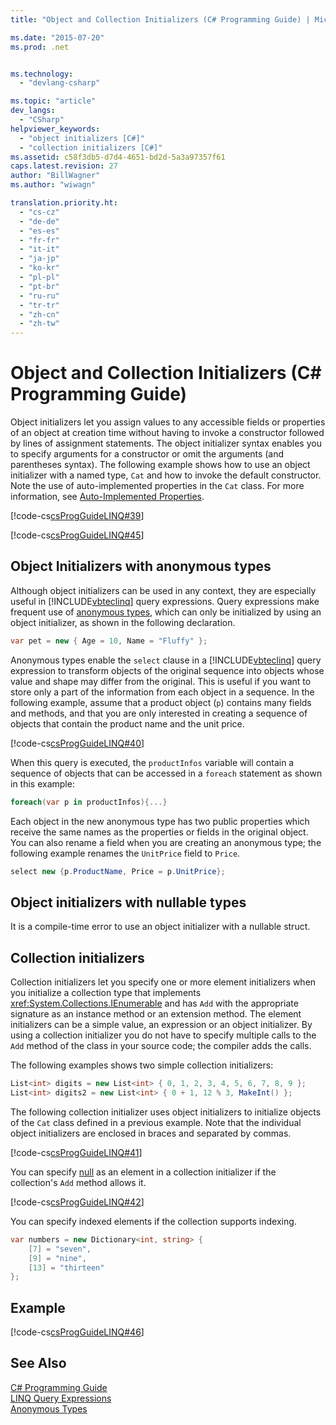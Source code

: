 ```yaml
---
title: "Object and Collection Initializers (C# Programming Guide) | Microsoft Docs"

ms.date: "2015-07-20"
ms.prod: .net


ms.technology: 
  - "devlang-csharp"

ms.topic: "article"
dev_langs: 
  - "CSharp"
helpviewer_keywords: 
  - "object initializers [C#]"
  - "collection initializers [C#]"
ms.assetid: c58f3db5-d7d4-4651-bd2d-5a3a97357f61
caps.latest.revision: 27
author: "BillWagner"
ms.author: "wiwagn"

translation.priority.ht: 
  - "cs-cz"
  - "de-de"
  - "es-es"
  - "fr-fr"
  - "it-it"
  - "ja-jp"
  - "ko-kr"
  - "pl-pl"
  - "pt-br"
  - "ru-ru"
  - "tr-tr"
  - "zh-cn"
  - "zh-tw"
---
```

# Object and Collection Initializers (C# Programming Guide)
Object initializers let you assign values to any accessible fields or properties of an object at creation time without having to invoke a constructor followed by lines of assignment statements. The object initializer syntax enables you to specify arguments for a constructor or omit the arguments (and parentheses syntax).  The following example shows how to use an object initializer with a named type, `Cat` and how to invoke the default constructor. Note the use of auto-implemented properties in the `Cat` class. For more information, see [Auto-Implemented Properties](../../../csharp/programming-guide/classes-and-structs/auto-implemented-properties.md).  
  
 [!code-cs[csProgGuideLINQ#39](../../../csharp/programming-guide/arrays/codesnippet/CSharp/object-and-collection-initializers_1.cs)]  
  
 [!code-cs[csProgGuideLINQ#45](../../../csharp/programming-guide/arrays/codesnippet/CSharp/object-and-collection-initializers_2.cs)]  
  
## Object Initializers with anonymous types  
 Although object initializers can be used in any context, they are especially useful in [!INCLUDE[vbteclinq](~/includes/vbteclinq-md.md)] query expressions. Query expressions make frequent use of [anonymous types](../../../csharp/programming-guide/classes-and-structs/anonymous-types.md), which can only be initialized by using an object initializer, as shown in the following declaration.  
  
```csharp
var pet = new { Age = 10, Name = "Fluffy" };  
```  
  
 Anonymous types enable the `select` clause in a [!INCLUDE[vbteclinq](~/includes/vbteclinq-md.md)] query expression to transform objects of the original sequence into objects whose value and shape may differ from the original. This is useful if you want to store only a part of the information from each object in a sequence. In the following example, assume that a product object (`p`) contains many fields and methods, and that you are only interested in creating a sequence of objects that contain the product name and the unit price.  
  
 [!code-cs[csProgGuideLINQ#40](../../../csharp/programming-guide/arrays/codesnippet/CSharp/object-and-collection-initializers_3.cs)]  
  
 When this query is executed, the `productInfos` variable will contain a sequence of objects that can be accessed in a `foreach` statement as shown in this example:  
  
```csharp
foreach(var p in productInfos){...}  
```  
  
 Each object in the new anonymous type has two public properties which receive the same names as the properties or fields in the original object. You can also rename a field when you are creating an anonymous type; the following example renames the `UnitPrice` field to `Price`.  
  
```csharp
select new {p.ProductName, Price = p.UnitPrice};  
```  
  
## Object initializers with nullable types  
 It is a compile-time error to use an object initializer with a nullable struct.  
  
## Collection initializers  
 Collection initializers let you specify one or more element initializers when you initialize a collection type that implements <xref:System.Collections.IEnumerable> and has `Add` with the appropriate signature as an instance method or an extension method. The element initializers can be a simple value, an expression or an object initializer. By using a collection initializer you do not have to specify multiple calls to the `Add` method of the class in your source code; the compiler adds the calls.  
  
 The following examples shows two simple collection initializers:  
  
```csharp
List<int> digits = new List<int> { 0, 1, 2, 3, 4, 5, 6, 7, 8, 9 };  
List<int> digits2 = new List<int> { 0 + 1, 12 % 3, MakeInt() };  
```  
  
 The following collection initializer uses object initializers to initialize objects of the `Cat` class defined in a previous example. Note that the individual object initializers are enclosed in braces and separated by commas.  
  
 [!code-cs[csProgGuideLINQ#41](../../../csharp/programming-guide/arrays/codesnippet/CSharp/object-and-collection-initializers_4.cs)]  
  
 You can specify [null](../../../csharp/language-reference/keywords/null.md) as an element in a collection initializer if the collection's `Add` method allows it.  
  
 [!code-cs[csProgGuideLINQ#42](../../../csharp/programming-guide/arrays/codesnippet/CSharp/object-and-collection-initializers_5.cs)]  
  
 You can specify indexed elements if the collection supports indexing.  
  
```csharp
var numbers = new Dictionary<int, string> {   
    [7] = "seven",   
    [9] = "nine",   
    [13] = "thirteen"   
};  
```  
  
## Example  
 [!code-cs[csProgGuideLINQ#46](../../../csharp/programming-guide/arrays/codesnippet/CSharp/object-and-collection-initializers_6.cs)]  
  
## See Also  
 [C# Programming Guide](../../../csharp/programming-guide/index.md)   
 [LINQ Query Expressions](../../../csharp/programming-guide/linq-query-expressions/index.md)   
 [Anonymous Types](../../../csharp/programming-guide/classes-and-structs/anonymous-types.md)

